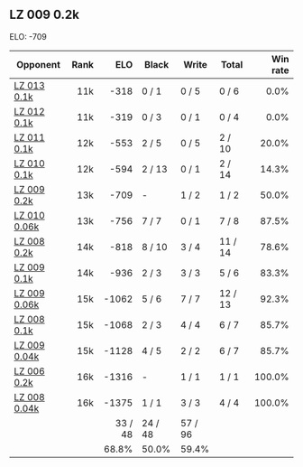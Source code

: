 ## LZ 009 0.2k ##

ELO: -709

Opponent | Rank | ELO | Black | Write | Total | Win rate
---------|-----:|----:|-------|-------|-------|-------:
[LZ 013 0.1k](LZ%20013%200.1k.md) | 11k | -318 | 0 / 1 | 0 / 5 | 0 / 6 | 0.0%
[LZ 012 0.1k](LZ%20012%200.1k.md) | 11k | -319 | 0 / 3 | 0 / 1 | 0 / 4 | 0.0%
[LZ 011 0.1k](LZ%20011%200.1k.md) | 12k | -553 | 2 / 5 | 0 / 5 | 2 / 10 | 20.0%
[LZ 010 0.1k](LZ%20010%200.1k.md) | 12k | -594 | 2 / 13 | 0 / 1 | 2 / 14 | 14.3%
[LZ 009 0.2k](LZ%20009%200.2k.md) | 13k | -709 | - | 1 / 2 | 1 / 2 | 50.0%
[LZ 010 0.06k](LZ%20010%200.06k.md) | 13k | -756 | 7 / 7 | 0 / 1 | 7 / 8 | 87.5%
[LZ 008 0.2k](LZ%20008%200.2k.md) | 14k | -818 | 8 / 10 | 3 / 4 | 11 / 14 | 78.6%
[LZ 009 0.1k](LZ%20009%200.1k.md) | 14k | -936 | 2 / 3 | 3 / 3 | 5 / 6 | 83.3%
[LZ 009 0.06k](LZ%20009%200.06k.md) | 15k | -1062 | 5 / 6 | 7 / 7 | 12 / 13 | 92.3%
[LZ 008 0.1k](LZ%20008%200.1k.md) | 15k | -1068 | 2 / 3 | 4 / 4 | 6 / 7 | 85.7%
[LZ 009 0.04k](LZ%20009%200.04k.md) | 15k | -1128 | 4 / 5 | 2 / 2 | 6 / 7 | 85.7%
[LZ 006 0.2k](LZ%20006%200.2k.md) | 16k | -1316 | - | 1 / 1 | 1 / 1 | 100.0%
[LZ 008 0.04k](LZ%20008%200.04k.md) | 16k | -1375 | 1 / 1 | 3 / 3 | 4 / 4 | 100.0%
 | | | 33 / 48 | 24 / 48 | 57 / 96 | 
 | | | 68.8% | 50.0% | 59.4% | 
